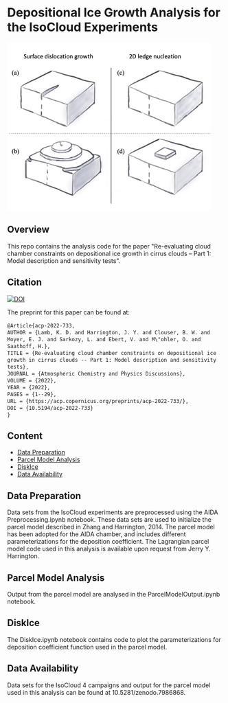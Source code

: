 # Depositional Ice Growth Analysis for the IsoCloud Experiments

![IceSurfaceFigure](IceSurfaceFigure.png)

## Overview
This repo contains the analysis code for the paper "Re-evaluating cloud chamber constraints on depositional ice growth in cirrus clouds – Part 1: Model description and sensitivity tests". 

## Citation
[![DOI](https://zenodo.org/badge/647344306.svg)](https://zenodo.org/badge/latestdoi/647344306)

The preprint for this paper can be found at:

```
@Article{acp-2022-733,
AUTHOR = {Lamb, K. D. and Harrington, J. Y. and Clouser, B. W. and Moyer, E. J. and Sarkozy, L. and Ebert, V. and M\"ohler, O. and Saathoff, H.},
TITLE = {Re-evaluating cloud chamber constraints on depositional ice growth in cirrus clouds -- Part 1: Model description and sensitivity tests},
JOURNAL = {Atmospheric Chemistry and Physics Discussions},
VOLUME = {2022},
YEAR = {2022},
PAGES = {1--29},
URL = {https://acp.copernicus.org/preprints/acp-2022-733/},
DOI = {10.5194/acp-2022-733}
}
```
## Content
- [Data Preparation](#data-preparation)
- [Parcel Model Analysis](#analysis)
- [DiskIce](#DiskIce)
- [Data Availability](#DataAvailability)

## Data Preparation

Data sets from the IsoCloud experiments are preprocessed using the AIDA Preprocessing.ipynb notebook. These data sets are used to initialize the parcel model described in Zhang and Harrington, 2014. The parcel model has been adopted for the AIDA chamber, and includes different parameterizations for the deposition coefficient. The Lagrangian parcel model code used in this analysis is available upon request from Jerry Y. Harrington. 

## Parcel Model Analysis

Output from the parcel model are analysed in the ParcelModelOutput.ipynb notebook.

## DiskIce
The DiskIce.ipynb notebook contains code to plot the parameterizations for deposition coefficient function used in the parcel model. 

## Data Availability
Data sets for the IsoCloud 4 campaigns and output for the parcel model used in this analysis can be found at 10.5281/zenodo.7986868.
